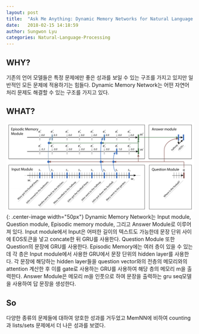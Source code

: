 ```yaml
---
layout: post
title:  "Ask Me Anything: Dynamic Memory Networks for Natural Language Processing"
date:   2018-02-15 14:18:59
author: Sungwon Lyu
categories: Natural-Language-Processing
---
```

## WHY? 
기존의 언어 모델들은 특정 문제에만 좋은 성과를 보일 수 있는 구조를 가지고 있지만 일반적인 모든 문제에 적용하기는 힘들다. Dynamic Memory Network는 어떤 자연어 처리 문제도 해결할 수 있는 구조를 가지고 있다. 

## WHAT?
![image2](/assets/images/dmn.png){: .center-image width="50px"}
Dynamic Memory Network는 Input module, Question module, Episodic memory module, 그리고 Answer Module로 이루어져 있다. Input module에서 Input은 어떠한 길이의 텍스트도 가능한데 문장 단위 사이에 EOS토큰을 넣고 concate한 뒤 GRU를 사용한다. Question Module 또한 Question의 문장에 GRU를 사용한다. Episodic Memory에는 여러 층이 있을 수 있는데 각 층은 Input module에서 사용한 GRU에서 문장 단위의 hidden layer를 사용한다. 각 문장에 해당하는 hidden layer들을 question vector와의 전층의 메모리와의 attention 계산한 후 이를 gate로 사용하는 GRU를 사용하여 해당 층의 메모리 m을 출력한다. Answer Module은 메모리 m을 인풋으로 하여 문장을 출력하는 gru seq모델을 사용하여 답 문장을 생성한다. 

## So
다양한 종류의 문제들에 대하여 양호한 성과를 거두었고 MemNN에 비하여 counting과 lists/sets 문제에서 더 나은 성과를 보였다. 
